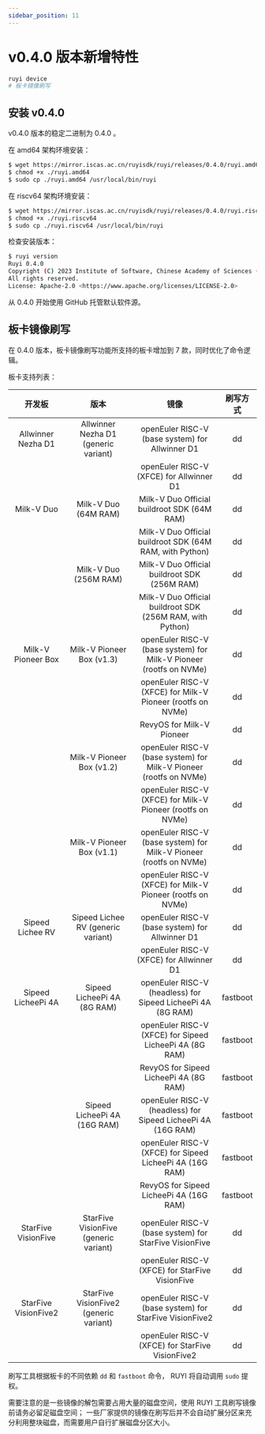 ```yaml
---
sidebar_position: 11
---
```


# v0.4.0 版本新增特性

```bash
ruyi device
# 板卡镜像刷写
```

## 安装 v0.4.0

v0.4.0 版本的稳定二进制为 0.4.0 。

在 amd64 架构环境安装：

```bash
$ wget https://mirror.iscas.ac.cn/ruyisdk/ruyi/releases/0.4.0/ruyi.amd64
$ chmod +x ./ruyi.amd64
$ sudo cp ./ruyi.amd64 /usr/local/bin/ruyi
```

在 riscv64 架构环境安装：

```bash
$ wget https://mirror.iscas.ac.cn/ruyisdk/ruyi/releases/0.4.0/ruyi.riscv64
$ chmod +x ./ruyi.riscv64
$ sudo cp ./ruyi.riscv64 /usr/local/bin/ruyi
```

检查安装版本：

```bash
$ ruyi version
Ruyi 0.4.0
Copyright (C) 2023 Institute of Software, Chinese Academy of Sciences (ISCAS).
All rights reserved.
License: Apache-2.0 <https://www.apache.org/licenses/LICENSE-2.0>
```

从 0.4.0 开始使用 GitHub 托管默认软件源。

## 板卡镜像刷写

在 0.4.0 版本，板卡镜像刷写功能所支持的板卡增加到 7 款，同时优化了命令逻辑。

板卡支持列表：

|        开发板        |                  版本                  |                                镜像                                | 刷写方式 |
| :------------------: | :------------------------------------: | :----------------------------------------------------------------: | :------: |
|  Allwinner Nezha D1  |  Allwinner Nezha D1 (generic variant)  |          openEuler RISC-V (base system) for Allwinner D1           |    dd    |
|                      |                                        |              openEuler RISC-V (XFCE) for Allwinner D1              |    dd    |
|      Milk-V Duo      |          Milk-V Duo (64M RAM)          |            Milk-V Duo Official buildroot SDK (64M RAM)             |    dd    |
|                      |                                        |      Milk-V Duo Official buildroot SDK (64M RAM, with Python)      |    dd    |
|                      |         Milk-V Duo (256M RAM)          |            Milk-V Duo Official buildroot SDK (256M RAM)            |    dd    |
|                      |                                        |     Milk-V Duo Official buildroot SDK (256M RAM, with Python)      |    dd    |
|  Milk-V Pioneer Box  |       Milk-V Pioneer Box (v1.3)        | openEuler RISC-V (base system) for Milk-V Pioneer (rootfs on NVMe) |    dd    |
|                      |                                        |    openEuler RISC-V (XFCE) for Milk-V Pioneer (rootfs on NVMe)     |    dd    |
|                      |                                        |                     RevyOS for Milk-V Pioneer                      |    dd    |
|                      |       Milk-V Pioneer Box (v1.2)        | openEuler RISC-V (base system) for Milk-V Pioneer (rootfs on NVMe) |    dd    |
|                      |                                        |    openEuler RISC-V (XFCE) for Milk-V Pioneer (rootfs on NVMe)     |    dd    |
|                      |       Milk-V Pioneer Box (v1.1)        | openEuler RISC-V (base system) for Milk-V Pioneer (rootfs on NVMe) |    dd    |
|                      |                                        |    openEuler RISC-V (XFCE) for Milk-V Pioneer (rootfs on NVMe)     |    dd    |
|   Sipeed Lichee RV   |   Sipeed Lichee RV (generic variant)   |          openEuler RISC-V (base system) for Allwinner D1           |    dd    |
|                      |                                        |              openEuler RISC-V (XFCE) for Allwinner D1              |    dd    |
|  Sipeed LicheePi 4A  |      Sipeed LicheePi 4A (8G RAM)       |    openEuler RISC-V (headless) for Sipeed LicheePi 4A (8G RAM)     | fastboot |
|                      |                                        |      openEuler RISC-V (XFCE) for Sipeed LicheePi 4A (8G RAM)       | fastboot |
|                      |                                        |               RevyOS for Sipeed LicheePi 4A (8G RAM)               | fastboot |
|                      |      Sipeed LicheePi 4A (16G RAM)      |    openEuler RISC-V (headless) for Sipeed LicheePi 4A (16G RAM)    | fastboot |
|                      |                                        |      openEuler RISC-V (XFCE) for Sipeed LicheePi 4A (16G RAM)      | fastboot |
|                      |                                        |              RevyOS for Sipeed LicheePi 4A (16G RAM)               | fastboot |
| StarFive VisionFive  | StarFive VisionFive (generic variant)  |       openEuler RISC-V (base system) for StarFive VisionFive       |    dd    |
|                      |                                        |          openEuler RISC-V (XFCE) for StarFive VisionFive           |    dd    |
| StarFive VisionFive2 | StarFive VisionFive2 (generic variant) |      openEuler RISC-V (base system) for StarFive VisionFive2       |    dd    |
|                      |                                        |          openEuler RISC-V (XFCE) for StarFive VisionFive2          |    dd    |

刷写工具根据板卡的不同依赖 `dd` 和 `fastboot` 命令， RUYI 将自动调用 `sudo` 提权。

需要注意的是一些镜像的解包需要占用大量的磁盘空间，使用 RUYI 工具刷写镜像前请务必留足磁盘空间；
一些厂家提供的镜像在刷写后并不会自动扩展分区来充分利用整块磁盘，而需要用户自行扩展磁盘分区大小。
